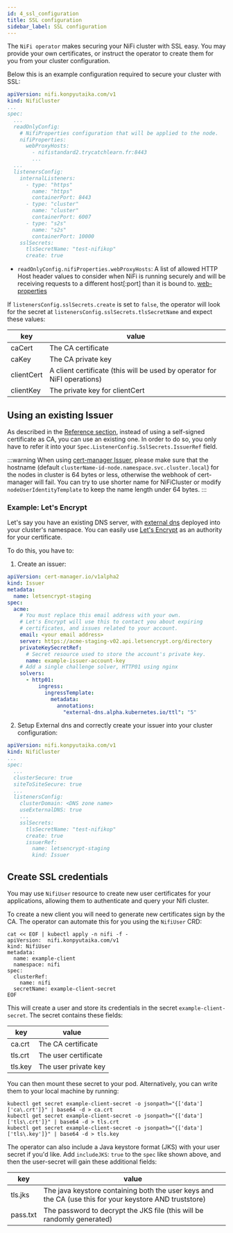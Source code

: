 ```yaml
---
id: 4_ssl_configuration
title: SSL configuration
sidebar_label: SSL configuration
---
```


The `NiFi operator` makes securing your NiFi cluster with SSL easy. You may provide your own certificates, or instruct the operator to create them for you from your cluster configuration.

Below this is an example configuration required to secure your cluster with SSL:

```yaml
apiVersion: nifi.konpyutaika.com/v1
kind: NifiCluster
...
spec:
  ...
  readOnlyConfig:
    # NifiProperties configuration that will be applied to the node.
    nifiProperties:
      webProxyHosts:
        - nifistandard2.trycatchlearn.fr:8443
        ...
  ...
  listenersConfig:
    internalListeners:
      - type: "https"
        name: "https"
        containerPort: 8443
      - type: "cluster"
        name: "cluster"
        containerPort: 6007
      - type: "s2s"
        name: "s2s"
        containerPort: 10000
    sslSecrets:
      tlsSecretName: "test-nifikop"
      create: true
```

- `readOnlyConfig.nifiProperties.webProxyHosts`: A list of allowed HTTP Host header values to consider when NiFi is running securely and will be receiving requests to a different host[:port] than it is bound to. [web-properties](https://nifi.apache.org/docs/nifi-docs/html/administration-guide.html#web-properties)

If `listenersConfig.sslSecrets.create` is set to `false`, the operator will look for the secret at `listenersConfig.sslSecrets.tlsSecretName` and expect these values:

| key | value |
|-----|-------|
| caCert | The CA certificate |
| caKey | The CA private key |
| clientCert | A client certificate (this will be used by operator for NiFI operations) |
| clientKey | The private key for clientCert |

## Using an existing Issuer

As described in the [Reference section](../../../5_references/1_nifi_cluster/6_listeners_config.md#sslsecrets), instead of using a self-signed certificate as CA, you can use an existing one.
In order to do so, you only have to refer it into your `Spec.ListenerConfig.SslSecrets.IssuerRef` field.

:::warning
When using [cert-manager Issuer](https://cert-manager.io/docs/concepts/issuer/), please make sure that the hostname 
(default `clusterName-id-node.namespace.svc.cluster.local`) for the nodes in cluster is 64 bytes or less, otherwise the webhook
of cert-manager will fail. You can try to use shorter name for NiFiCluster or modify `nodeUserIdentityTemplate` to keep 
the name length under 64 bytes.
:::

### Example: Let's Encrypt

Let's say you have an existing DNS server, with [external dns](https://github.com/kubernetes-sigs/external-dns) deployed into your cluster's namespace.
You can easily use [Let's Encrypt](https://letsencrypt.org/) as an authority for your certificate.

To do this, you have to:

1. Create an issuer:

```yaml
apiVersion: cert-manager.io/v1alpha2
kind: Issuer
metadata:
  name: letsencrypt-staging
spec:
  acme:
    # You must replace this email address with your own.
    # Let's Encrypt will use this to contact you about expiring
    # certificates, and issues related to your account.
    email: <your email address>
    server: https://acme-staging-v02.api.letsencrypt.org/directory
    privateKeySecretRef:
      # Secret resource used to store the account's private key.
      name: example-issuer-account-key
    # Add a single challenge solver, HTTP01 using nginx
    solvers:
      - http01:
          ingress:
            ingressTemplate:
              metadata:
                annotations:
                  "external-dns.alpha.kubernetes.io/ttl": "5"
```

2. Setup External dns and correctly create your issuer into your cluster configuration:

```yaml 
apiVersion: nifi.konpyutaika.com/v1
kind: NifiCluster
...
spec:
  ...
  clusterSecure: true
  siteToSiteSecure: true
  ...
  listenersConfig:
    clusterDomain: <DNS zone name>
    useExternalDNS: true
    ...
    sslSecrets:
      tlsSecretName: "test-nifikop"
      create: true
      issuerRef:
        name: letsencrypt-staging
        kind: Issuer
```

## Create SSL credentials

You may use `NifiUser` resource to create new user certificates for your applications, allowing them to authenticate and query your Nifi cluster.

To create a new client you will need to generate new certificates sign by the CA. The operator can automate this for you using the `NifiUser` CRD:

```console
cat << EOF | kubectl apply -n nifi -f -
apiVersion:  nifi.konpyutaika.com/v1
kind: NifiUser
metadata:
  name: example-client
  namespace: nifi
spec:
  clusterRef:
    name: nifi
  secretName: example-client-secret
EOF
```

This will create a user and store its credentials in the secret `example-client-secret`. The secret contains these fields:

| key | value |
|-----|-------|
| ca.crt | The CA certificate |
| tls.crt | The user certificate |
| tls.key | The user private key |

You can then mount these secret to your pod. Alternatively, you can write them to your local machine by running:

```console
kubectl get secret example-client-secret -o jsonpath="{['data']['ca\.crt']}" | base64 -d > ca.crt
kubectl get secret example-client-secret -o jsonpath="{['data']['tls\.crt']}" | base64 -d > tls.crt
kubectl get secret example-client-secret -o jsonpath="{['data']['tls\.key']}" | base64 -d > tls.key
```

The operator can also include a Java keystore format (JKS) with your user secret if you'd like. Add `includeJKS`: `true` to the `spec` like shown above, and then the user-secret will gain these additional fields:

| key | value |
|-----|-------|
| tls.jks | The java keystore containing both the user keys and the CA (use this for your keystore AND truststore) |
| pass.txt | The password to decrypt the JKS file (this will be randomly generated) |
